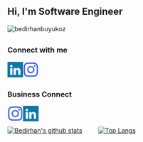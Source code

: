 
<!--
<h2 align="left">Hi, I'm Bedirhan Büyüköz </h2>
-->
<h2 align="left">Hi, I'm Software Engineer </h2>


<p align="left"> <img src="https://komarev.com/ghpvc/?username=bedirhanbuyukoz&label=Profile%20views&color=0e75b6&style=flat" alt="bedirhanbuyukoz" /> </p> <h2 align="left"> </h2>

<!--
<a href="https://www.linkedin.com/in/bedirhan-büyüköz-8857b3192/" target="blank"><img align="left" src="icons/linkedin.svg" alt="bedirhanbüyüköz" width="22px" /></a>
-->

### Connect with me


<a href="https://www.linkedin.com/in/bedirhan-büyüköz-8857b3192" target="blank"><img align="left" src="icons/linkedin.svg" alt="bedirhanbuyukoz" width="35px" /></a>
<a href="https://instagram.com/bedirhanbuyukoz" target="blank"><img align="left" src="icons/instagram.svg" alt="bedirhanbuyukoz" width="35px" /></a>
<br /><br /> <h2 align="left"> </h2>

### Business Connect
<a href="https://instagram.com/beykozuniyazilim" target="blank"><img align="left" src="icons/instagram.svg" alt="beykozuniyazilim" width="35px" /></a>
<a href="https://www.linkedin.com/in/bedirhan-büyüköz-8857b3192" target="blank"><img align="left" src="icons/linkedin.svg" alt="bedirhanbuyukoz" width="35px" /></a>

<br />

<h2 align="left"> </h2>

<!--
 ![HitCount](https://views.whatilearened.today/views/github/bedirhanbuyukoz/creative-profile-readme.svg)
-->

<!--
**bedirhanbuyukoz/bedirhanbuyukoz** is a ✨ _special_ ✨ repository because its `README.md` (this file) appears on your GitHub profile.

Here are some ideas to get you started:

- 🔭 I’m currently working on ...
- 🌱 I’m currently learning ...
- 👯 I’m looking to collaborate on ...
- 🤔 I’m looking for help with ...
- 💬 Ask me about ...
- 📫 How to reach me: ...
- 😄 Pronouns: ...
- ⚡ Fun fact: ...
-->
<!--
<img align="left" src="icons/c-sharp-solid.svg" />
<img align="left" src="icons/dot-net.svg" />
<img align="left" src="icons/java.svg" />
<img align="left" src="icons/kotlin.svg" />
<img align="left" src="icons/gwt.svg" />
<img align="left" src="icons/tensorflow.svg" />
<img align="left" src="icons/matlab.svg" />
<img align="left" src="icons/opencv.svg" />
<img align="left" src="icons/react.svg" />
<img align="left" src="icons/bulma.svg" />
<img align="left" src="icons/bootstrap.svg" />
<img align="left" src="icons/typescript.svg" />
<br />
<br />
<br />
-->





[![Bedirhan's github stats](https://github-readme-stats.vercel.app/api?username=bedirhanbuyukoz&theme=dark&show_icons=true)](https://github.com/bedirhanbuyukoz/github-readme-stats)  &nbsp; &nbsp; &nbsp; &nbsp;   [![Top Langs](https://github-readme-stats.vercel.app/api/top-langs/?username=bedirhanbuyukoz&theme=dark&show_icons=true=javascript,html)](https://github.com/bedirhanbuyukoz/github-readme-stats)



